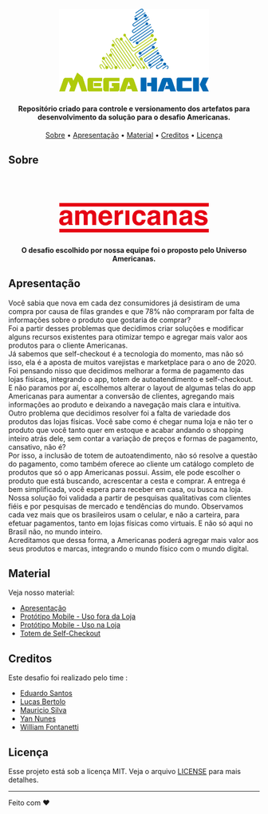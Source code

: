 <h1 align="center">
  <br>
  <a href="https://www.megahack.com.br/"><img src="https://github.com/eduardohfs/MegahackTime30/blob/master/support_content/logo-megahack.png?raw=true" alt="MegaHack" width="300"></a>
</h1>

<h4 align="center">
  Repositório criado para controle e versionamento dos artefatos para desenvolvimento da solução para o desafio Americanas.
</h4>

<p align="center">
  <a href="#about">Sobre</a> •
  <a href="#apresentação">Apresentação</a> •
  <a href="#material">Material</a> •
  <a href="#creditos">Creditos</a> •
  <a href="#licença">Licença</a> 
</p>

## Sobre

<h1 align="center">
  <br>
  <a href="https://www.americanas.com.br/"><img src="https://github.com/eduardohfs/MegahackTime30/blob/master/support_content/logo-americanas.png?raw=true" alt="Americanas" width="300"></a>
  <br>
</h1>
<h4 align="center">
  O desafio escolhido por nossa equipe foi o proposto pelo Universo Americanas.
</h4>

## Apresentação

<p>
Você sabia que nova em cada dez consumidores já desistiram de uma compra por causa de filas grandes e que 78% não compraram por falta de informações sobre o produto que gostaria de comprar? 
<br>
Foi a partir desses problemas que decidimos criar soluções e modificar alguns recursos existentes para otimizar tempo e agregar mais valor aos produtos para o cliente Americanas.
<br>
Já sabemos que self-checkout é a tecnologia do momento, mas não só isso, ela é a aposta de muitos varejistas e marketplace para o ano de 2020. Foi pensando nisso que decidimos melhorar a forma de pagamento das lojas físicas, integrando o app, totem de autoatendimento e self-checkout. 
<br>
E não paramos por aí, escolhemos alterar o layout de algumas telas do app Americanas para aumentar a conversão de clientes, agregando mais informações ao produto e deixando a navegação mais clara e intuitiva. 
<br>
Outro problema que decidimos resolver foi a falta de variedade dos produtos das lojas físicas. Você sabe como é chegar numa loja e não ter o produto que você tanto quer em estoque e acabar andando o shopping inteiro atrás dele, sem contar a variação de preços e formas de pagamento, cansativo, não é? 
<br>
Por isso, a inclusão de totem de autoatendimento, não só resolve a questão do pagamento, como também oferece ao cliente um catálogo completo de produtos que só o app Americanas possui. Assim, ele pode escolher o produto que está buscando, acrescentar a cesta e comprar. A entrega é bem simplificada, você espera para receber em casa, ou busca na loja. 
<br>
Nossa solução foi validada a partir de pesquisas qualitativas com clientes fiéis e por pesquisas de mercado e tendências do mundo. Observamos cada vez mais que os brasileiros usam o celular, e não a carteira, para efetuar pagamentos, tanto em lojas físicas como virtuais. E não só aqui no Brasil não, no mundo inteiro.
<br>
Acreditamos que dessa forma, a Americanas poderá agregar mais valor aos seus produtos e marcas, integrando o mundo físico com o mundo digital. 
</p>

## Material

Veja nosso material:

- [Apresentação](https://github.com/eduardohfs/MegahackTime30/blob/master/presentation/apresenta%C3%A7%C3%A3o-desafio-americanas.pdf)
- [Protótipo Mobile - Uso fora da Loja]()
- [Protótipo Mobile - Uso na Loja](https://xd.adobe.com/view/2d3152e9-db77-491d-7bfa-b1ef52db3efd-5b00/?fullscreen)
- [Totem de Self-Checkout](https://xd.adobe.com/view/32f2f9a8-21ef-4cdd-76e8-cb885d29bd7b-44c3/?fullscreen)

## Creditos

Este desafio foi realizado pelo time :

- [Eduardo Santos](https://www.linkedin.com/in/eduardo-santos-it/)
- [Lucas Bertolo](https://www.linkedin.com/in/lucasbertolo2/)
- [Mauricio Silva]()
- [Yan Nunes](https://www.linkedin.com/in/yan-nunes-a3a52ab2/)
- [William Fontanetti](https://www.linkedin.com/in/william-fontanetti)

## Licença

Esse projeto está sob a licença MIT. Veja o arquivo [LICENSE](LICENSE.md) para mais detalhes.

---

Feito com :heart:

